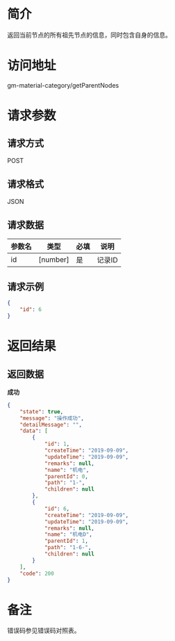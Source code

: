 # 简介
返回当前节点的所有祖先节点的信息，同时包含自身的信息。

# 访问地址
gm-material-category/getParentNodes

# 请求参数

## 请求方式
POST

## 请求格式
JSON

## 请求数据
|参数名|类型|必填|说明|
|-|-|-|-|
|id|[number]|是|记录ID|

## 请求示例
```json
{
	"id": 6
}
```

# 返回结果
## 返回数据
**成功**
```json
{
    "state": true,
    "message": "操作成功",
    "detailMessage": "",
    "data": [
        {
            "id": 1,
            "createTime": "2019-09-09",
            "updateTime": "2019-09-09",
            "remarks": null,
            "name": "机电",
            "parentId": 0,
            "path": "1-",
            "children": null
        },
        {
            "id": 6,
            "createTime": "2019-09-09",
            "updateTime": "2019-09-09",
            "remarks": null,
            "name": "机电D",
            "parentId": 1,
            "path": "1-6-",
            "children": null
        }
    ],
    "code": 200
}
```



# 备注
错误码参见错误码对照表。